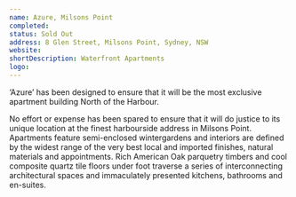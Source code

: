 ```yaml
---
name: Azure, Milsons Point
completed: 
status: Sold Out
address: 8 Glen Street, Milsons Point, Sydney, NSW
website: 
shortDescription: Waterfront Apartments
logo: 
---
```


‘Azure’ has been designed to ensure that it will be the most exclusive apartment building North of the Harbour. 

No effort or expense has been spared to ensure that it will do justice to its unique location at the finest harbourside address in Milsons Point. Apartments feature semi-enclosed wintergardens and interiors are defined by the widest range of the very best local and imported finishes, natural materials and appointments. Rich American Oak parquetry timbers and cool composite quartz tile floors under foot traverse a series of interconnecting architectural spaces and immaculately presented kitchens, bathrooms and en-suites.